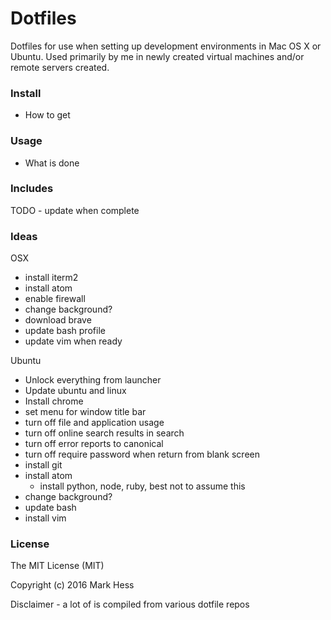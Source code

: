 # Dotfiles
Dotfiles for use when setting up development environments in Mac OS X or Ubuntu.
Used primarily by me in newly created virtual machines and/or remote servers
created.

### Install
- How to get

### Usage
- What is done

### Includes
TODO - update when complete

### Ideas
OSX
- install iterm2
- install atom
- enable firewall
- change background?
- download brave
- update bash profile
- update vim when ready

Ubuntu
- Unlock everything from launcher
- Update ubuntu and linux
- Install chrome
- set menu for window title bar
- turn off file and application usage
- turn off online search results in search
- turn off error reports to canonical
- turn off require password when return from blank screen
- install git
- install atom
    - install python, node, ruby, best not to assume this
- change background?
- update bash
- install vim

### License
The MIT License (MIT)

Copyright (c) 2016 Mark Hess

Disclaimer - a lot of is compiled from various dotfile repos
